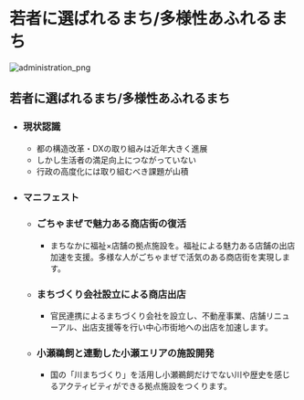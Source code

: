 # 若者に選ばれるまち/多様性あふれるまち

![administration_png](./../images/manifest_slides/administration_v1.0.png)

## 若者に選ばれるまち/多様性あふれるまち

- ### 現状認識
    - 都の構造改革・DXの取り組みは近年大きく進展
    - しかし生活者の満足向上につながっていない
    - 行政の高度化には取り組むべき課題が山積
- ### マニフェスト
    - ### ごちゃまぜで魅力ある商店街の復活
        - まちなかに福祉×店舗の拠点施設を。福祉による魅力ある店舗の出店加速を支援。多様な人がごちゃまぜで活気のある商店街を実現します。
    - ### まちづくり会社設立による商店出店
        - 官民連携によるまちづくり会社を設立し、不動産事業、店舗リニューアル、出店支援等を行い中心市街地への出店を加速します。
    - ### 小瀬鵜飼と連動した小瀬エリアの施設開発
        - 国の「川まちづくり」を活用し小瀬鵜飼だけでない川や歴史を感じるアクティビティができる拠点施設をつくります。